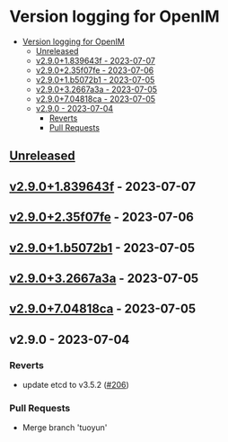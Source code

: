 # Version logging for OpenIM

<!-- BEGIN MUNGE: GENERATED_TOC -->

- [Version logging for OpenIM](#version-logging-for-openim)
  - [Unreleased](#unreleased)
  - [v2.9.0+1.839643f - 2023-07-07](#v2901839643f---2023-07-07)
  - [v2.9.0+2.35f07fe - 2023-07-06](#v290235f07fe---2023-07-06)
  - [v2.9.0+1.b5072b1 - 2023-07-05](#v2901b5072b1---2023-07-05)
  - [v2.9.0+3.2667a3a - 2023-07-05](#v29032667a3a---2023-07-05)
  - [v2.9.0+7.04818ca - 2023-07-05](#v290704818ca---2023-07-05)
  - [v2.9.0 - 2023-07-04](#v290---2023-07-04)
    - [Reverts](#reverts)
    - [Pull Requests](#pull-requests)


<!-- END MUNGE: GENERATED_TOC -->

<a name="unreleased"></a>
## [Unreleased]


<a name="v2.9.0+1.839643f"></a>
## [v2.9.0+1.839643f] - 2023-07-07

<a name="v2.9.0+2.35f07fe"></a>
## [v2.9.0+2.35f07fe] - 2023-07-06

<a name="v2.9.0+1.b5072b1"></a>
## [v2.9.0+1.b5072b1] - 2023-07-05

<a name="v2.9.0+3.2667a3a"></a>
## [v2.9.0+3.2667a3a] - 2023-07-05

<a name="v2.9.0+7.04818ca"></a>
## [v2.9.0+7.04818ca] - 2023-07-05

<a name="v2.9.0"></a>
## v2.9.0 - 2023-07-04
### Reverts
- update etcd to v3.5.2 ([#206](https://github.com/openimsdk/open-im-server/issues/206))

### Pull Requests
- Merge branch 'tuoyun'


[Unreleased]: https://github.com/openimsdk/open-im-server/compare/v2.9.0+1.839643f...HEAD
[v2.9.0+1.839643f]: https://github.com/openimsdk/open-im-server/compare/v2.9.0+2.35f07fe...v2.9.0+1.839643f
[v2.9.0+2.35f07fe]: https://github.com/openimsdk/open-im-server/compare/v2.9.0+1.b5072b1...v2.9.0+2.35f07fe
[v2.9.0+1.b5072b1]: https://github.com/openimsdk/open-im-server/compare/v2.9.0+3.2667a3a...v2.9.0+1.b5072b1
[v2.9.0+3.2667a3a]: https://github.com/openimsdk/open-im-server/compare/v2.9.0+7.04818ca...v2.9.0+3.2667a3a
[v2.9.0+7.04818ca]: https://github.com/openimsdk/open-im-server/compare/v2.9.0...v2.9.0+7.04818ca
